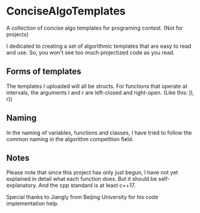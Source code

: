 # ConciseAlgoTemplates

A collection of concise algo templates for programing contest. (Not for projects)

I dedicated to creating a set of algorithmic templates that are easy to read and use. So, you won't see too much projectized code as you read.

## Forms of templates

The templates I uploaded will all be structs. For functions that operate at intervals, the arguments l and r are left-closed and right-open. (Like this: [l, r))

## Naming

In the naming of variables, functions and classes, I have tried to follow the common naming in the algorithm competition field.

## Notes

Please note that since this project has only just begun, I have not yet explained in detail what each function does. But it should be self-explanatory.
And the cpp standard is at least c++17.

Special thanks to Jiangly from Beijing University for his code implementation help.


